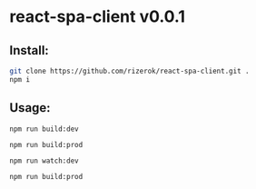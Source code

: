 react-spa-client v0.0.1
===================


Install:
-------------------
```sh
git clone https://github.com/rizerok/react-spa-client.git .
npm i
```

Usage:
-------------------
```npm run build:dev```

```npm run build:prod```

```npm run watch:dev```

```npm run build:prod```